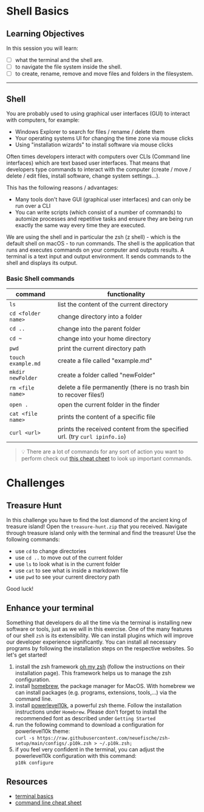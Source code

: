 # Shell Basics

## Learning Objectives

In this session you will learn:

- [ ] what the terminal and the shell are.
- [ ] to navigate the file system inside the shell.
- [ ] to create, rename, remove and move files and folders in the filesystem.

---

## Shell

You are probably used to using graphical user interfaces (GUI) to interact with computers, for
example:

- Windows Explorer to search for files / rename / delete them
- Your operating systems UI for changing the time zone via mouse clicks
- Using "installation wizards" to install software via mouse clicks

Often times developers interact with computers over CLIs (Command line interfaces) which are text
based user interfaces. That means that developers type commands to interact with the computer
(create / move / delete / edit files, install software, change system settings...).

This has the following reasons / advantages:

- Many tools don't have GUI (graphical user interfaces) and can only be run over a CLI
- You can write scripts (which consist of a number of commands) to automize processes and repetitive
  tasks and ensure they are being run exactly the same way every time they are executed.

We are using the shell and in particular the zsh (z shell) - which is the default shell on macOS -
to run commands. The shell is the application that runs and executes commands on your computer and
outputs results. A terminal is a text input and output environment. It sends commands to the shell
and displays its output.

### Basic Shell commands

| command            | functionality                                                              |
| ------------------ | -------------------------------------------------------------------------- |
| `ls`               | list the content of the current directory                                  |
| `cd <folder name>` | change directory into a folder                                             |
| `cd ..`            | change into the parent folder                                              |
| `cd ~`             | change into your home directory                                            |
| `pwd`              | print the current directory path                                           |
| `touch example.md` | create a file called "example.md"                                          |
| `mkdir newFolder`  | create a folder called "newFolder"                                         |
| `rm <file name>`   | delete a file permanently (there is no trash bin to recover files!)        |
| `open .`           | open the current folder in the finder                                      |
| `cat <file name>`  | prints the content of a specific file                                      |
| `curl <url>`       | prints the received content from the specified url. (try `curl ipinfo.io`) |

> 💡 There are a lot of commands for any sort of action you want to perform check out
> [this cheat cheet](https://github.com/RehanSaeed/Bash-Cheat-Sheet) to look up important commands.

# Challenges

## Treasure Hunt

In this challenge you have to find the lost diamond of the ancient king of treasure island! Open the
`treasure-hunt.zip` that you received. Navigate through treasure island only with the terminal and
find the treasure! Use the following commands:

- use `cd` to change directories
- use `cd ..` to move out of the current folder
- use `ls` to look what is in the current folder
- use `cat` to see what is inside a markdown file
- use `pwd` to see your current directory path

Good luck!

## Enhance your terminal

Something that developers do all the time via the terminal is installing new software or tools, just
as we will in this exercise. One of the many features of our shell `zsh` is its extensibility. We
can install plugins which will improve our developer experience significantly. You can install all
necessary programs by following the installation steps on the respective websites. So let's get
started!

1. install the zsh framework [oh my zsh](https://ohmyz.sh/#install) (follow the instructions on
   their installation page). This framework helps us to manage the zsh configuration.
2. install [homebrew](https://brew.sh/), the package manager for MacOS. With homebrew we can install
   packages (e.g. programs, extensions, tools,...) via the command line.
3. install [powerlevel10k](https://github.com/romkatv/powerlevel10k#homebrew), a powerful zsh theme.
   Follow the installation instructions under `Homebrew`. Please don't forget to install the
   recommended font as described under `Getting Started`
4. run the following command to download a configuration for powerlevel10k theme: <br>
   `curl -s https://raw.githubusercontent.com/neuefische/zsh-setup/main/configs/.p10k.zsh > ~/.p10k.zsh;`
5. if you feel very confident in the terminal, you can adjust the powerlevel10k configuration with
   this command: <br> `p10k configure`

## Resources

- [terminal basics](https://mrkaluzny.com/blog/terminal-101-getting-started-with-terminal/)
- [command line cheat sheet](https://github.com/0nn0/terminal-mac-cheatsheet#english-version)
